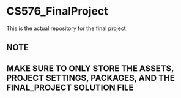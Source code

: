 # CS576_FinalProject
This is the actual repository for the final project

## NOTE
## MAKE SURE TO ONLY STORE THE ASSETS, PROJECT SETTINGS, PACKAGES, AND THE FINAL_PROJECT SOLUTION FILE
